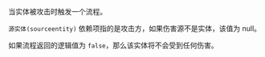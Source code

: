 当实体被攻击时触发一个流程。

`源实体(sourceentity)` 依赖项指的是攻击方，如果伤害源不是实体，该值为 null。

如果流程返回的逻辑值为 `false`，那么该实体将不会受到任何伤害。
